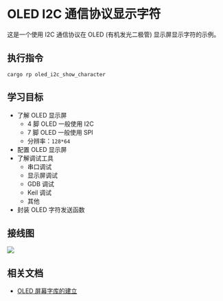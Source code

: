 # OLED I2C 通信协议显示字符

这是一个使用 I2C 通信协议在 OLED (有机发光二极管) 显示屏显示字符的示例。

## 执行指令

```shell
cargo rp oled_i2c_show_character
```

## 学习目标

- 了解 OLED 显示屏
  - 4 脚 OLED 一般使用 I2C
  - 7 脚 OLED 一般使用 SPI
  - 分辨率：`128*64`
- 配置 OLED 显示屏
- 了解调试工具
  - 串口调试
  - 显示屏调试
  - GDB 调试
  - Keil 调试
  - 其他
- 封装 OLED 字符发送函数

## 接线图

![](../../images/4-1%20OLED显示屏.jpg)

## 相关文档

- [OLED 屏幕字库的建立](https://blog.csdn.net/weixin_44597885/article/details/129233163)
